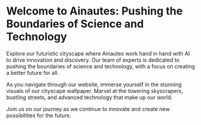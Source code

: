 <!--font:Poppins-->

# Welcome to Ainautes: Pushing the Boundaries of Science and Technology

Explore our futuristic cityscape where Ainautes work hand in hand with AI to drive innovation and discovery. Our team of experts is dedicated to pushing the boundaries of science and technology, with a focus on creating a better future for all.

As you navigate through our website, immerse yourself in the stunning visuals of our cityscape wallpaper. Marvel at the towering skyscrapers, bustling streets, and advanced technology that make up our world.

Join us on our journey as we continue to innovate and create new possibilities for the future.

<!--

Write me markdown content of website with wallpaper:

"A futuristic cityscape where Ainautes work alongside AI to push the boundaries of science and technology."

The header of the page should not be copy of the text but rather a real content of the website which is using this wallpaper.


---


# Welcome to Ainautes: Pushing the Boundaries of Science and Technology

Explore our futuristic cityscape where Ainautes work hand in hand with AI to drive innovation and discovery. Our team of experts is dedicated to pushing the boundaries of science and technology, with a focus on creating a better future for all.

As you navigate through our website, immerse yourself in the stunning visuals of our cityscape wallpaper. Marvel at the towering skyscrapers, bustling streets, and advanced technology that make up our world.

Join us on our journey as we continue to innovate and create new possibilities for the future.


---


Write me a Google font which is best fitting for the website.

Pick from the list:
- Montserrat
- Alegreya
- Creepster
- Cormorant Garamond
- Poppins
- Cabin
- Open Sans
- Barlow Condensed
- Lobster
- Playfair Display
- Futura
- Inter
- Orbitron
- Cinzel Decorative
- Great Vibes
- Cinzel
- Raleway
- Lato
- Dancing Script
- Exo 2
- Roboto
- IBM Plex Sans


Write just the font name nothing else.


---


Poppins

-->
